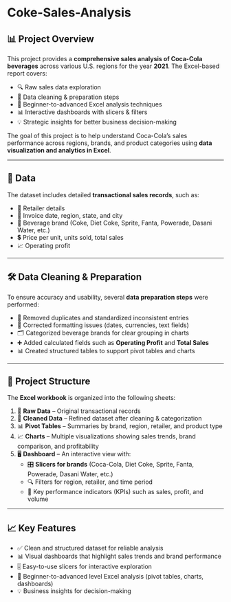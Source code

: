 # Coke-Sales-Analysis  

## 📊 Project Overview  
This project provides a **comprehensive sales analysis of Coca-Cola beverages** across various U.S. regions for the year **2021**. The Excel-based report covers:  
- 🔍 Raw sales data exploration  
- 🧹 Data cleaning & preparation steps  
- 📘 Beginner-to-advanced Excel analysis techniques  
- 📊 Interactive dashboards with slicers & filters  
- 💡 Strategic insights for better business decision-making  

The goal of this project is to help understand Coca-Cola’s sales performance across regions, brands, and product categories using **data visualization and analytics in Excel**.  

---

## 📂 Data  
The dataset includes detailed **transactional sales records**, such as:  

- 🏬 Retailer details  
- 📅 Invoice date, region, state, and city  
- 🥤 Beverage brand (Coke, Diet Coke, Sprite, Fanta, Powerade, Dasani Water, etc.)  
- 💲 Price per unit, units sold, total sales  
- 📈 Operating profit  


---

## 🛠️ Data Cleaning & Preparation  
To ensure accuracy and usability, several **data preparation steps** were performed:  

- 🧹 Removed duplicates and standardized inconsistent entries  
- 🔄 Corrected formatting issues (dates, currencies, text fields)  
- 🗂️ Categorized beverage brands for clear grouping in charts  
- ➕ Added calculated fields such as **Operating Profit** and **Total Sales**  
- 📊 Created structured tables to support pivot tables and charts  

---

## 📑 Project Structure  
The **Excel workbook** is organized into the following sheets:  


1. 📜 **Raw Data** – Original transactional records  
2. 🧾 **Cleaned Data** – Refined dataset after cleaning & categorization  
3. 📊 **Pivot Tables** – Summaries by brand, region, retailer, and product type  
4. 📈 **Charts** – Multiple visualizations showing sales trends, brand comparison, and profitability  
5. 🖥️ **Dashboard** – An interactive view with:  
   - 🎛️ **Slicers for brands** (Coca-Cola, Diet Coke, Sprite, Fanta, Powerade, Dasani Water, etc.)  
   - 🔍 Filters for region, retailer, and time period  
   - 📌 Key performance indicators (KPIs) such as sales, profit, and volume  

---

## 📈 Key Features  
- ✅ Clean and structured dataset for reliable analysis  
- 📊 Visual dashboards that highlight sales trends and brand performance  
- 🎚️ Easy-to-use slicers for interactive exploration  
- 🧩 Beginner-to-advanced level Excel analysis (pivot tables, charts, dashboards)  
- 💡 Business insights for decision-making
